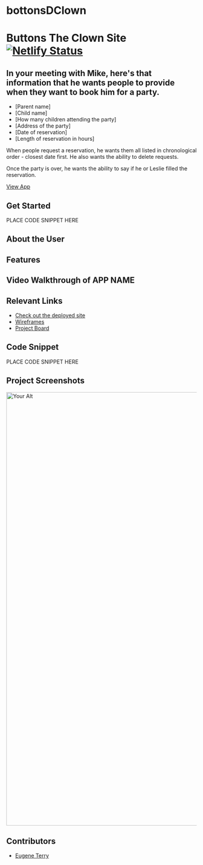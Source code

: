 # bottonsDClown

# Buttons The Clown Site  [![Netlify Status](https://api.netlify.com)](https://app.netlify.com)
<!-- update the netlify badge above with your own badge that you can find at netlify under settings/general#status-badges -->

## In your meeting with Mike, here's that information that he wants people to provide when they want to book him for a party.

- [Parent name]
- [Child name]
- [How many children attending the party]
- [Address of the party]
- [Date of reservation]
- [Length of reservation in hours]

When people request a reservation, he wants them all listed in chronological order - closest date first. He also wants the ability to delete requests.

Once the party is over, he wants the ability to say if he or Leslie filled the reservation.

[View App](#your-link)

## Get Started <!-- OPTIONAL, but doesn't hurt -->
PLACE CODE SNIPPET HERE

## About the User <!-- This is a scaled down user persona -->


## Features <!-- List your app features using bullets! Do NOT use a paragraph. No one will read that! -->


## Video Walkthrough of APP NAME <!-- A loom link is sufficient -->


## Relevant Links <!-- Link to all the things that are required outside of the ones that have their own section -->
- [Check out the deployed site](#your-link)
- [Wireframes](#your-link)
- [Project Board](#your-link)

## Code Snippet <!-- OPTIONAL, but doesn't hurt -->
PLACE CODE SNIPPET HERE

## Project Screenshots <!-- These can be inside of your project. Look at the repos from class and see how the images are included in the readme -->
<img width="1148" alt="Your Alt" src="your-link.png">

## Contributors
- [Eugene Terry](https://github.com/EugeneTerry)